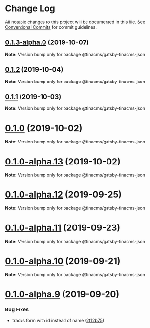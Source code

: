 # Change Log

All notable changes to this project will be documented in this file.
See [Conventional Commits](https://conventionalcommits.org) for commit guidelines.

## [0.1.3-alpha.0](https://github.com/tinacms/tinacms/compare/@tinacms/gatsby-tinacms-json@0.1.1...@tinacms/gatsby-tinacms-json@0.1.3-alpha.0) (2019-10-07)

**Note:** Version bump only for package @tinacms/gatsby-tinacms-json





## [0.1.2](https://github.com/tinacms/tinacms/compare/@tinacms/gatsby-tinacms-json@0.1.2-alpha.0...@tinacms/gatsby-tinacms-json@0.1.2) (2019-10-04)

**Note:** Version bump only for package @tinacms/gatsby-tinacms-json





## [0.1.1](https://github.com/tinacms/tinacms/compare/@tinacms/gatsby-tinacms-json@0.1.0...@tinacms/gatsby-tinacms-json@0.1.1) (2019-10-03)

**Note:** Version bump only for package @tinacms/gatsby-tinacms-json





# [0.1.0](https://github.com/tinacms/tinacms/compare/@tinacms/gatsby-tinacms-json@0.1.0-alpha.13...@tinacms/gatsby-tinacms-json@0.1.0) (2019-10-02)

**Note:** Version bump only for package @tinacms/gatsby-tinacms-json





# [0.1.0-alpha.13](https://github.com/tinacms/tinacms/compare/@tinacms/gatsby-tinacms-json@0.1.0-alpha.12...@tinacms/gatsby-tinacms-json@0.1.0-alpha.13) (2019-10-02)

**Note:** Version bump only for package @tinacms/gatsby-tinacms-json





# [0.1.0-alpha.12](https://github.com/tinacms/tinacms/compare/@tinacms/gatsby-tinacms-json@0.1.0-alpha.11...@tinacms/gatsby-tinacms-json@0.1.0-alpha.12) (2019-09-25)

**Note:** Version bump only for package @tinacms/gatsby-tinacms-json





# [0.1.0-alpha.11](https://github.com/tinacms/tinacms/compare/@tinacms/gatsby-tinacms-json@0.1.0-alpha.10...@tinacms/gatsby-tinacms-json@0.1.0-alpha.11) (2019-09-23)

**Note:** Version bump only for package @tinacms/gatsby-tinacms-json





# [0.1.0-alpha.10](https://github.com/tinacms/tinacms/compare/@tinacms/gatsby-tinacms-json@0.1.0-alpha.9...@tinacms/gatsby-tinacms-json@0.1.0-alpha.10) (2019-09-21)

**Note:** Version bump only for package @tinacms/gatsby-tinacms-json





# [0.1.0-alpha.9](https://github.com/tinacms/tinacms/compare/@tinacms/gatsby-tinacms-json@0.1.0-alpha.8...@tinacms/gatsby-tinacms-json@0.1.0-alpha.9) (2019-09-20)


### Bug Fixes

* tracks form with id instead of name ([2f12b75](https://github.com/tinacms/tinacms/commit/2f12b75))
